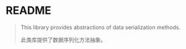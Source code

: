 # README

>   This library provides abstractions of data serialization methods.
>
>   此类库提供了数据序列化方法抽象。